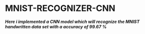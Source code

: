 # MNIST-RECOGNIZER-CNN
***Here i implemented a CNN model which will recognize the MNIST handwritten data set with a accuracy of 99.67 %***
